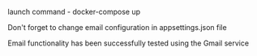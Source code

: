launch command - docker-compose up

Don't forget to change email configuration in appsettings.json file

Email functionality has been successfully tested using the Gmail service